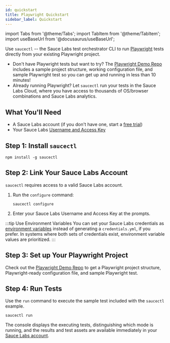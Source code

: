 ```yaml
---
id: quickstart
title: Playwright Quickstart
sidebar_label: Quickstart
---
```


import Tabs from '@theme/Tabs';
import TabItem from '@theme/TabItem';
import useBaseUrl from '@docusaurus/useBaseUrl';

Use `saucectl` -- the Sauce Labs test orchestrator CLI to run [Playwright](https://github.com/microsoft/playwright) tests directly from your existing Playwright project.

* Don't have Playwright tests but want to try? The  [Playwright Demo Repo](https://github.com/saucelabs/saucectl-playwright-example) includes a sample project structure, working configuration file, and sample Playwright test so you can get up and running in less than 10 minutes!
* Already running Playwright? Let `saucectl` run your tests in the Sauce Labs Cloud, where you have access to thousands of OS/browser combinations and Sauce Labs analytics.  

## What You'll Need

 * A Sauce Labs account (if you don't have one, start a [free trial](https://saucelabs.com/sign-up))
 * Your Sauce Labs [Username and Access Key](https://app.saucelabs.com/user-settings)


## Step 1: Install `saucectl`

 ```
 npm install -g saucectl
 ```

## Step 2: Link Your Sauce Labs Account

 `saucectl` requires access to a valid Sauce Labs account.

 1. Run the `configure` command:     
     ```
     saucectl configure
     ```
 1. Enter your Sauce Labs Username and Access Key at the prompts.

 :::tip Use Environment Variables
 You can set your Sauce Labs credentials as [environment variables](/basics/environment-variables) instead of generating a `credentials.yml`, if you prefer. In systems where both sets of credentials exist, environment variable values are prioritized.
 :::

## Step 3: Set up Your Playwright Project

  Check out the [Playwright Demo Repo](https://github.com/saucelabs/saucectl-playwright-example) to get a Playwright project structure, Playwright-ready configuration file, and sample Playwright test.

## Step 4: Run Tests

 Use the `run` command to execute the sample test included with the `saucectl` example.

 ```
 saucectl run
 ```

 The console displays the executing tests, distinguishing which mode is running, and the results and test assets are available immediately in your [Sauce Labs account](https://app.saucelabs.com/dashboard/tests/vdc).
